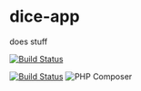 # dice-app

does stuff

[![Build Status](https://travis-ci.org/juanaves/Ejemplo_PHP_Travis.svg?branch=master)](https://travis-ci.org/juanaves/Ejemplo_PHP_Travis)

[![Build Status](https://dev.azure.com/juanaves/Mi%20Primer%20Proyecto%20Azure/_apis/build/status/juanaves.Ejemplo_PHP_Travis?branchName=master)](https://dev.azure.com/juanaves/Mi%20Primer%20Proyecto%20Azure/_build/latest?definitionId=2&branchName=master)
![PHP Composer](https://github.com/juanaves/Ejemplo_PHP_Travis/workflows/PHP%20Composer/badge.svg)
